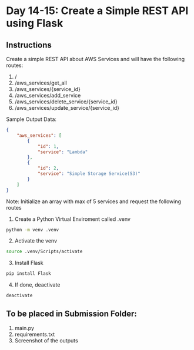 # Day 14-15: Create a Simple REST API using Flask

## Instructions
Create a simple REST API about AWS Services and will have the following routes:
1. /
2. /aws_services/get_all
3. /aws_services/{service_id}
4. /aws_services/add_service
5. /aws_services/delete_service/{service_id}
6. /aws_services/update_service/{service_id}

Sample Output Data:
```json
{
    "aws_services": [
        {
            "id": 1,
            "service": "Lambda"
        },
        {
            "id": 2,
            "service": "Simple Storage Service(S3)"
        }
    ]
}
```

Note: Initialize an array with max of 5 services and request the following routes

1. Create a Python Virtual Enviroment called .venv
```bash
python -m venv .venv
```
2. Activate the venv
```bash
source .venv/Scripts/activate
```
3. Install Flask
```bash
pip install Flask
```
4. If done, deactivate 
```bash
deactivate
```

## To be placed in Submission Folder:
1. main.py
2. requirements.txt
3. Screenshot of the outputs
